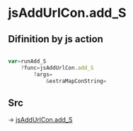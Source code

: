 # jsAddUrlCon.add_S

## Difinition by js action

```js.js

var=runAdd_S
	?func=jsAddUrlCon.add_S
		?args=
			&extraMapConString=
```

## Src

-> [jsAddUrlCon.add_S](https://github.com/puutaro/CommandClick/blob/master/app/src/main/java/com/puutaro/commandclick/fragment_lib/terminal_fragment/js_interface/toolbar/JsAddUrlCon.kt#L23)


